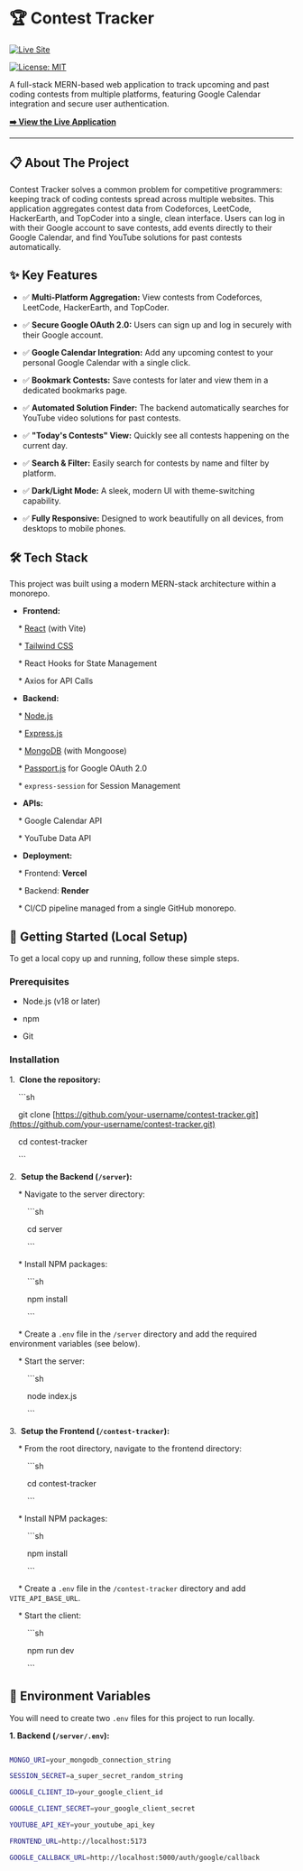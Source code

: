 # 🏆 Contest Tracker



[![Live Site](https://img.shields.io/badge/Live%20Site-online-green)](https://contest-tracker-darsh.vercel.app)

[![License: MIT](https://img.shields.io/badge/License-MIT-yellow.svg)](https://opensource.org/licenses/MIT)



A full-stack MERN-based web application to track upcoming and past coding contests from multiple platforms, featuring Google Calendar integration and secure user authentication.



**[➡️ View the Live Application](https://contest-tracker-darshu.vercel.app)**



---



## 📋 About The Project



Contest Tracker solves a common problem for competitive programmers: keeping track of coding contests spread across multiple websites. This application aggregates contest data from Codeforces, LeetCode, HackerEarth, and TopCoder into a single, clean interface. Users can log in with their Google account to save contests, add events directly to their Google Calendar, and find YouTube solutions for past contests automatically.



## ✨ Key Features



* ✅ **Multi-Platform Aggregation:** View contests from Codeforces, LeetCode, HackerEarth, and TopCoder.

* ✅ **Secure Google OAuth 2.0:** Users can sign up and log in securely with their Google account.

* ✅ **Google Calendar Integration:** Add any upcoming contest to your personal Google Calendar with a single click.

* ✅ **Bookmark Contests:** Save contests for later and view them in a dedicated bookmarks page.

* ✅ **Automated Solution Finder:** The backend automatically searches for YouTube video solutions for past contests.

* ✅ **"Today's Contests" View:** Quickly see all contests happening on the current day.

* ✅ **Search & Filter:** Easily search for contests by name and filter by platform.

* ✅ **Dark/Light Mode:** A sleek, modern UI with theme-switching capability.

* ✅ **Fully Responsive:** Designed to work beautifully on all devices, from desktops to mobile phones.



## 🛠️ Tech Stack



This project was built using a modern MERN-stack architecture within a monorepo.



* **Frontend:**

    * [React](https://reactjs.org/) (with Vite)

    * [Tailwind CSS](https://tailwindcss.com/)

    * React Hooks for State Management

    * Axios for API Calls



* **Backend:**

    * [Node.js](https://nodejs.org/)

    * [Express.js](https://expressjs.com/)

    * [MongoDB](https://www.mongodb.com/) (with Mongoose)

    * [Passport.js](http://www.passportjs.org/) for Google OAuth 2.0

    * `express-session` for Session Management



* **APIs:**

    * Google Calendar API

    * YouTube Data API



* **Deployment:**

    * Frontend: **Vercel**

    * Backend: **Render**

    * CI/CD pipeline managed from a single GitHub monorepo.



## 🚀 Getting Started (Local Setup)



To get a local copy up and running, follow these simple steps.



### Prerequisites



* Node.js (v18 or later)

* npm

* Git



### Installation



1.  **Clone the repository:**

    ```sh

    git clone [https://github.com/your-username/contest-tracker.git](https://github.com/your-username/contest-tracker.git)

    cd contest-tracker

    ```



2.  **Setup the Backend (`/server`):**

    * Navigate to the server directory:

        ```sh

        cd server

        ```

    * Install NPM packages:

        ```sh

        npm install

        ```

    * Create a `.env` file in the `/server` directory and add the required environment variables (see below).

    * Start the server:

        ```sh

        node index.js

        ```



3.  **Setup the Frontend (`/contest-tracker`):**

    * From the root directory, navigate to the frontend directory:

        ```sh

        cd contest-tracker

        ```

    * Install NPM packages:

        ```sh

        npm install

        ```

    * Create a `.env` file in the `/contest-tracker` directory and add `VITE_API_BASE_URL`.

    * Start the client:

        ```sh

        npm run dev

        ```



## 🔑 Environment Variables



You will need to create two `.env` files for this project to run locally.



**1. Backend (`/server/.env`):**

```sh

MONGO_URI=your_mongodb_connection_string

SESSION_SECRET=a_super_secret_random_string

GOOGLE_CLIENT_ID=your_google_client_id

GOOGLE_CLIENT_SECRET=your_google_client_secret

YOUTUBE_API_KEY=your_youtube_api_key

FRONTEND_URL=http://localhost:5173

GOOGLE_CALLBACK_URL=http://localhost:5000/auth/google/callback

```
